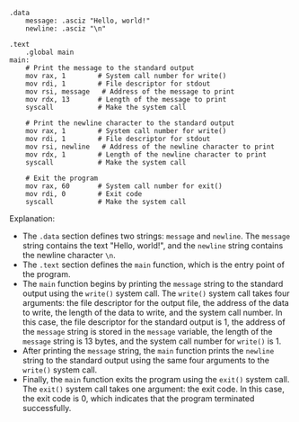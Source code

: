 ```assembly
.data
    message: .asciz "Hello, world!"
    newline: .asciz "\n"

.text
    .global main
main:
    # Print the message to the standard output
    mov rax, 1        # System call number for write()
    mov rdi, 1        # File descriptor for stdout
    mov rsi, message   # Address of the message to print
    mov rdx, 13       # Length of the message to print
    syscall           # Make the system call

    # Print the newline character to the standard output
    mov rax, 1        # System call number for write()
    mov rdi, 1        # File descriptor for stdout
    mov rsi, newline   # Address of the newline character to print
    mov rdx, 1        # Length of the newline character to print
    syscall           # Make the system call

    # Exit the program
    mov rax, 60       # System call number for exit()
    mov rdi, 0        # Exit code
    syscall           # Make the system call
```

Explanation:

* The `.data` section defines two strings: `message` and `newline`. The `message` string contains the text "Hello, world!", and the `newline` string contains the newline character `\n`.
* The `.text` section defines the `main` function, which is the entry point of the program.
* The `main` function begins by printing the `message` string to the standard output using the `write()` system call. The `write()` system call takes four arguments: the file descriptor for the output file, the address of the data to write, the length of the data to write, and the system call number. In this case, the file descriptor for the standard output is 1, the address of the `message` string is stored in the `message` variable, the length of the `message` string is 13 bytes, and the system call number for `write()` is 1.
* After printing the `message` string, the `main` function prints the `newline` string to the standard output using the same four arguments to the `write()` system call.
* Finally, the `main` function exits the program using the `exit()` system call. The `exit()` system call takes one argument: the exit code. In this case, the exit code is 0, which indicates that the program terminated successfully.